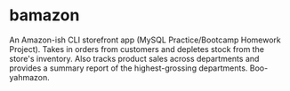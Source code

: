 # bamazon
An Amazon-ish CLI storefront app (MySQL Practice/Bootcamp Homework Project). Takes in orders from customers and depletes stock from the store's inventory. Also tracks product sales across departments and provides a summary report of the highest-grossing departments. Boo-yahmazon.

